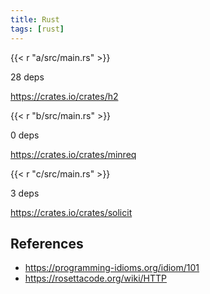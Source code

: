 ```yaml
---
title: Rust
tags: [rust]
---
```


{{< r "a/src/main.rs" >}}

28 deps

<https://crates.io/crates/h2>

{{< r "b/src/main.rs" >}}

0 deps

<https://crates.io/crates/minreq>

{{< r "c/src/main.rs" >}}

3 deps

<https://crates.io/crates/solicit>

## References

- <https://programming-idioms.org/idiom/101>
- <https://rosettacode.org/wiki/HTTP>
